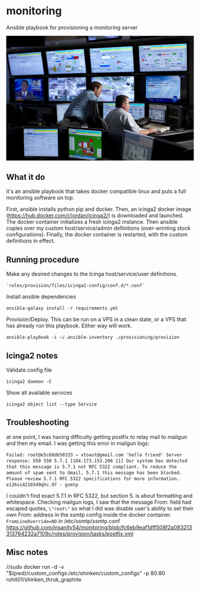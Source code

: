 # monitoring

Ansible playbook for provisioning a monitoring server

![A picture of two dudes in a dark room with a dozen LCD displays monitoring cameras and equipment in a water treatment facility. Bad ass monitoring tools.](/monitoring.jpg?raw=true "Monitor all the things!")

## What it do

it's an ansible playbook that takes docker compatible linux and puts a full monitoring software on top.

First, ansible installs python pip and docker. Then, an icinga2 docker image (https://hub.docker.com/r/jordan/icinga2/) is downloaded and launched. The docker container initializes a fresh icinga2 instance. Then ansible copies over my custom host/service/admin definitions (over-wrinting stock configurations). Finally, the docker container is restarted, with the custom definitions in effect.

## Running procedure

Make any desired changes to the Icinga host/service/user definitions.

    `roles/provision/files/icinga2-config/conf.d/*.conf`

Install ansible dependencies

    ansible-galaxy install -r requirements.yml

Provision/Deploy. This can be run on a VPS in a clean state, or a VPS that has already run this playbook. Either way will work.

    ansible-playbook -i ~/.ansible-inventory ./provisioning/provision



## Icinga2 notes

Validate config file

```
icinga2 daemon -C
```

Show all available services

```
icinga2 object list --type Service
```

## Troubleshooting

at one point, I was having difficulty getting postfix to relay mail to mailgun and then my email. I was getting this error in mailgun logs:

```
Failed: root@e5c68db50333 → xtoast@gmail.com 'hello friend' Server response: 550 550 5.7.1 [184.173.153.206 11] Our system has detected that this message is 5.7.1 not RFC 5322 compliant. To reduce the amount of spam sent to Gmail, 5.7.1 this message has been blocked. Please review 5.7.1 RFC 5322 specifications for more information. e136si4210349qhc.97 - gsmtp
```

I couldn't find exact 5.7.1 in RFC 5322, but section 5. is about formatting and whitespace. Checking mailgun logs, I saw that the message From: field had escaped quotes, `\"root\"` so what I did was disable user's ability to set their own From: address in the ssmtp config inside the docker container. `FromLineOverride=NO` in /etc/ssmtp/ssmtp.conf https://github.com/insanity54/monitoring/blob/fc6eb9eaf1dff508f2a083213313764232a7109c/roles/provision/tasks/postfix.yml

## Misc notes

//sudo docker run -d -v "$(pwd)/custom_configs:/etc/shinken/custom_configs" -p 80:80 rohit01/shinken_thruk_graphite
